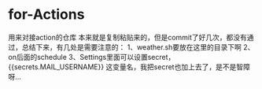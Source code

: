 # for-Actions
用来对接action的仓库
本来就是复制粘贴来的，但是commit了好几次，都没有通过，总结下来，有几处是需要注意的：
1、weather.sh要放在这里的目录下啊
2、on后面的schedule
3、Settings里面可以设置secret，{{secrets.MAIL_USERNAME}} 这变量名，我把secret也加上去了，是不是智障呀...
